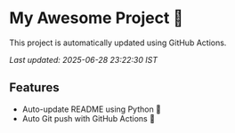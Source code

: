 # My Awesome Project 🚀

This project is automatically updated using GitHub Actions.

_Last updated: 2025-06-28 23:22:30 IST_

## Features
- Auto-update README using Python 🐍
- Auto Git push with GitHub Actions 🤖
